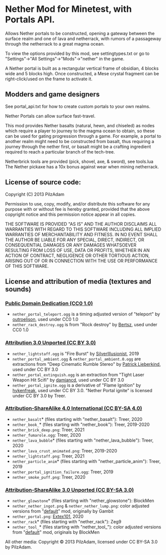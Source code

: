 # Nether Mod for Minetest, with Portals API.

Allows Nether portals to be constructed, opening a gateway between the surface
realm and one of lava and netherrack, with rumors of a passageway through the
netherrack to a great magma ocean.

To view the options provided by this mod, see settingtypes.txt or
go to "Settings"->"All Settings"->"Mods"->"nether" in the game.

A Nether portal is built as a rectangular vertical frame of obsidian, 4 blocks
wide and 5 blocks high. Once constructed, a Mese crystal fragment can be
right-click/used on the frame to activate it.


## Modders and game designers

See portal_api.txt for how to create custom portals to your own realms.

Nether Portals can allow surface fast-travel.

This mod provides Nether basalts (natural, hewn, and chiseled) as nodes which
require a player to journey to the magma ocean to obtain, so these can be used
for gating progression through a game. For example, a portal to another realm
might need to be constructed from basalt, thus requiring a journey through
the nether first, or basalt might be a crafting ingredient required to reach
a particular branch of the tech-tree.

Netherbrick tools are provided (pick, shovel, axe, & sword), see tools.lua
The Nether pickaxe has a 10x bonus against wear when mining netherrack.


## License of source code:

Copyright (C) 2013 PilzAdam

Permission to use, copy, modify, and/or distribute this software for
any purpose with or without fee is hereby granted, provided that the
above copyright notice and this permission notice appear in all copies.

THE SOFTWARE IS PROVIDED "AS IS" AND THE AUTHOR DISCLAIMS ALL
WARRANTIES WITH REGARD TO THIS SOFTWARE INCLUDING ALL IMPLIED
WARRANTIES OF MERCHANTABILITY AND FITNESS. IN NO EVENT SHALL THE AUTHOR
BE LIABLE FOR ANY SPECIAL, DIRECT, INDIRECT, OR CONSEQUENTIAL DAMAGES
OR ANY DAMAGES WHATSOEVER RESULTING FROM LOSS OF USE, DATA OR PROFITS,
WHETHER IN AN ACTION OF CONTRACT, NEGLIGENCE OR OTHER TORTIOUS ACTION,
ARISING OUT OF OR IN CONNECTION WITH THE USE OR PERFORMANCE OF THIS
SOFTWARE.

## License and attribution of media (textures and sounds)

### [Public Domain Dedication (CC0 1.0)](https://creativecommons.org/publicdomain/zero/1.0/)

 * `nether_portal_teleport.ogg` is a timing adjusted version of "teleport" by [outroelison](https://freesound.org/people/outroelison), used under CC0 1.0
 * `nether_rack_destroy.ogg` is from "Rock destroy" by [Bertsz](https://freesound.org/people/Bertsz/), used under CC0 1.0

### [Attribution 3.0 Unported (CC BY 3.0)](https://creativecommons.org/licenses/by/3.0/)

 * `nether_lightstaff.ogg` is "Fire Burst" by [SilverIllusionist](https://freesound.org/people/SilverIllusionist/), 2019
 * `nether_portal_ambient.ogg` & `nether_portal_ambient.0.ogg` are extractions from "Deep Cinematic Rumble Stereo" by [Patrick Lieberkind](http://www.lieberkindvisuals.dk), used under CC BY 3.0
 * `nether_portal_extinguish.ogg` is an extraction from "Tight Laser Weapon Hit Scifi" by [damjancd](https://freesound.org/people/damjancd), used under CC BY 3.0
 * `nether_portal_ignite.ogg` is a derivative of "Flame Ignition" by [hykenfreak](https://freesound.org/people/hykenfreak), used under CC BY 3.0. "Nether Portal ignite" is licensed under CC BY 3.0 by Treer.

### [Attribution-ShareAlike 4.0 International (CC BY-SA 4.0)](https://creativecommons.org/licenses/by-sa/4.0/)
 * `nether_basalt`* (files starting with "nether_basalt"): Treer, 2020
 * `nether_book_`* (files starting with "nether_book"): Treer, 2019-2020
 * `nether_brick_deep.png`: Treer, 2021
 * `nether_fumarole.ogg`: Treer, 2020
 * `nether_lava_bubble`* (files starting with "nether_lava_bubble"): Treer, 2020
 * `nether_lava_crust_animated.png`: Treer, 2019-2020
 * `nether_lightstaff.png`: Treer, 2021
 * `nether_particle_anim`* (files starting with "nether_particle_anim"): Treer, 2019
 * `nether_portal_ignition_failure.ogg`: Treer, 2019
 * `nether_smoke_puff.png`: Treer, 2020

### [Attribution-ShareAlike 3.0 Unported (CC BY-SA 3.0)](http://creativecommons.org/licenses/by-sa/3.0/)
 * `nether_glowstone`* (files starting with "nether_glowstone"): BlockMen
 * `nether_nether_ingot.png` & `nether_nether_lump.png`: color adjusted versions from "[default](https://github.com/minetest/minetest_game/tree/master/mods/default)" mod, originally by Gambit
 * `nether_portal.png`: [Extex101](https://github.com/Extex101), 2020
 * `nether_rack`* (files starting with "nether_rack"): Zeg9
 * `nether_tool_`* (files starting with "nether_tool_"): color adjusted versions from "[default](https://github.com/minetest/minetest_game/tree/master/mods/default)" mod, originals by BlockMen

All other media: Copyright © 2013 PilzAdam, licensed under CC BY-SA 3.0 by PilzAdam.
